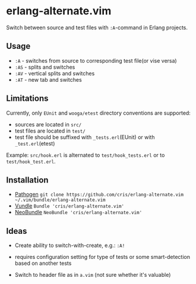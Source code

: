 # erlang-alternate.vim

Switch between source and test files with `:A`-command in Erlang projects.

## Usage

* `:A` - switches from source to corresponding test file(or vise versa)
* `:AS` - splits and switches
* `:AV` - vertical splits and switches
* `:AT` - new tab and switches

## Limitations

Currently, only `EUnit` and `wooga/etest` directory conventions are supported:

* sources are located in `src/`
* test files are located in `test/`
* test file should be suffixed with `_tests.erl`(EUnit) or with
  `_test.erl`(etest)

Example: `src/hook.erl` is alternated to `test/hook_tests.erl` or to
`test/hook_test.erl`.

## Installation

- [Pathogen][1] `git clone https://github.com/cris/erlang-alternate.vim ~/.vim/bundle/erlang-alternate.vim`
- [Vundle][2] `Bundle 'cris/erlang-alternate.vim'`
- [NeoBundle][3] `NeoBundle 'cris/erlang-alternate.vim'`

## Ideas

* Create ability to switch-with-create, e.g.: `:A!`
 - requires configuration setting for type of tests or some smart-detection based on another tests

* Switch to header file as in `a.vim` (not sure whether it's valuable)

[1]: https://github.com/tpope/vim-pathogen
[2]: https://github.com/gmarik/vundle
[3]: https://github.com/Shougo/neobundle.vim
